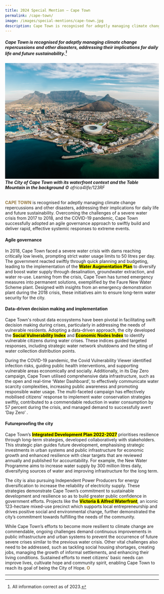 ```yaml
---
title: 2024 Special Mention — Cape Town
permalink: /cape-town/
image: /images/special-mentions/cape-town.jpg
description: Cape Town is recognised for adeptly managing climate change repercussions and other disasters, addressing their implications for daily life and future sustainability. 
---
```


##### Cape Town is recognised for adeptly managing climate change repercussions and other disasters, addressing their implications for daily life and future sustainability.[^1]

###### ![The City of Cape Town](/images/special-mentions/cape-town.jpg)**The City of Cape Town with its waterfront context and the Table Mountain in the background** © africa4life/123RF

<b><font color="#967942">CAPE TOWN</font></b> is recognised for adeptly managing climate change repercussions and other disasters, addressing their implications for daily life and future sustainability. Overcoming the challenges of a severe water crisis from 2017 to 2018, and the COVID-19 pandemic, Cape Town successfully adopted an agile governance approach to swiftly build and deliver rapid, effective systemic responses to extreme events.  

#### **Agile governance** 

In 2018, Cape Town faced a severe water crisis with dams reaching critically low levels, prompting strict water usage limits to 50 litres per day. The government reacted swiftly through quick planning and budgeting, leading to the implementation of the **<mark>Water Augmentation Plan</mark>** to diversify and boost water supply through desalination, groundwater extraction, and water re-use. Learning from the crisis, Cape Town has turned emergency measures into permanent solutions, exemplified by the Faure New Water Scheme plant. Designed with insights from an emergency demonstration plant during the 2018 crisis, these initiatives aim to ensure long-term water security for the city. 

#### **Data-driven decision making and implementation**

Cape Town's robust data ecosystems have been pivotal in facilitating swift decision making during crises, particularly in addressing the needs of vulnerable residents. Adopting a data-driven approach, the city developed the **<mark>Social Vulnerability Index</mark>** and **<mark>Economic Nodes Index</mark>** to identify vulnerable citizens during water crises. These indices guided targeted responses, including strategic water network shutdowns and the siting of water collection distribution points. 

During the COVID-19 pandemic, the Covid Vulnerability Viewer identified infection risks, guiding public health interventions, and supporting vulnerable areas economically and socially. Additionally, in its Day Zero campaign, Cape Town utilised comprehensive data infrastructure, such as the open and real-time ‘Water Dashboard’, to effectively communicate water scarcity complexities, increasing public awareness and promoting responsible water usage. The multi-faceted campaign has effectively mobilised citizens’ response to implement water conservation strategies swiftly, contributed to a commendable reduction in water consumption by 57 percent during the crisis, and managed demand to successfully avert ‘Day Zero’ .  

#### **Futureproofing the city**

Cape Town’s **<mark>Integrated Development Plan 2022-2027</mark>** prioritises resilience through long-term strategies, developed collaboratively with stakeholders. This strategic plan guides future development, emphasising strategic investments in urban systems and public infrastructure for economic growth and enhanced resilience with clear targets that are reviewed annually and published for accountability. For example, the New Water Programme aims to increase water supply by 300 million litres daily, diversifying sources of water and improving infrastructure for the long term. 

The city is also pursuing Independent Power Producers for energy diversification to increase the reliability of electricity supply. These strategies demonstrate Cape Town’s commitment to sustainable development and resilience so as to build greater public confidence in government efforts. Projects like the **<mark>Victoria & Alfred Waterfront</mark>**, an iconic 123-hectare mixed-use precinct which supports local entrepreneurship and drives positive social and environmental change, further demonstrated the city’s commitment towards fulfilling the needs of the community. 

While Cape Town’s efforts to become more resilient to climate change are commendable, ongoing challenges demand continuous improvements in public infrastructure and urban systems to prevent the occurrence of future severe crises similar to the previous water crisis. Other vital challenges also need to be addressed, such as tackling social housing shortages, creating jobs, managing the growth of informal settlements, and enhancing their living conditions. Sustained efforts to meet citizens' basic needs can improve lives, cultivate hope and community spirit, enabling Cape Town to reach its goal of being the City of Hope. **<font color="#967942">O</font>** 

---

[^1]: All information correct as of 2023.
